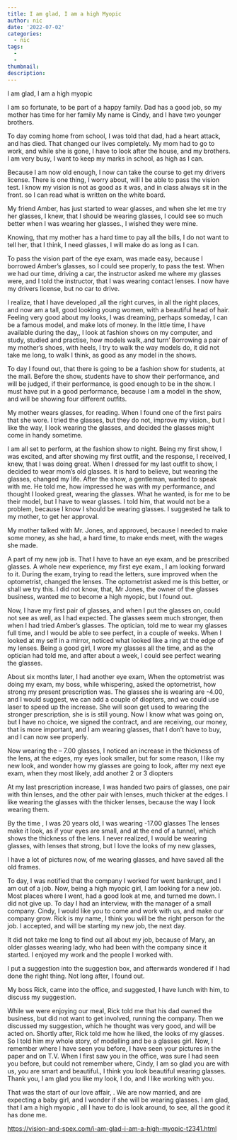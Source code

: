 ```yaml
---
title: I am glad, I am a high Myopic
author: nic
date: '2022-07-02'
categories:
  - nic
tags:
  - 
  - 
thumbnail: 
description: 
---
```


I am glad, I am a high myopic




I am so fortunate, to be part of a happy family.
Dad has a good job, so my mother has time for her family
My name is Cindy, and I have two younger brothers.


To day coming home from school, I was told that dad, had a heart attack,
and has died.
That changed our lives completely.
My mom had to go to work, and while she is gone, I have to look after the house,
and my brothers.
I am very busy, I want to keep my marks in school, as high as I can.




Because I am now old enough, I now can take the course to get my drivers license.
There is one thing, I worry about, will I be able to pass the vision test.
I know my vision is not as good as it was, and in class always sit in the front.
so I can read what is written on the white board.




My friend Amber, has just started to wear glasses, and when she let me try her glasses, 
I knew, that I should be wearing glasses, I could see so much better when I was wearing
her glasses., I wished they were mine.


Knowing, that my mother has a hard time to pay all the bills, 
I do not want to tell her, that I think, I need glasses, I will make do as long as I can.




To pass the vision part of the eye exam, was made easy, because I borrowed Amber’s glasses, 
so I could see properly, to pass the test.
When we had our time, driving a car, the instructor asked me where my glasses were,
and I told the instructor, that I was wearing contact lenses.
I now have my drivers license, but no car to drive.


I realize, that I have developed ,all the right curves, in all the right places, and now am a tall,
good looking young women, with a beautiful head of hair.
Feeling very good about my looks, I was dreaming, perhaps someday, I can be a famous model,
and make lots of money.
In the little time, I have available during the day,, I look at fashion shows on my computer, and study,
studied and practise, how models walk,.and turn’
Borrowing a pair of my mother’s shoes, with heels, I try to walk the way models do,
it did not take me long, to walk I think, as good as any model in the shows.




To day I found out, that there is going to be a fashion show for students, at the mall.
Before the show, students have to show their performance, and will be judged, 
if their performance, is good enough to be in the show.
I must have put in a good performance, because I am a model in the show, 
and will be showing four different outfits. 


My mother wears glasses, for reading. 
When I found one of the first pairs that she wore. I tried the glasses, but they do not,
improve my vision., but I like the way, I look wearing the glasses,
and decided the glasses might come in handy sometime.




I am all set to perform, at the fashion show to night.
Being my first show, I was excited, and after showing my first outfit, and the response,
I received, I knew, that I was doing great.
When I dressed for my last outfit to show, I decided to wear mom’s old glasses.
It is hard to believe, but wearing the glasses, changed my life.
After the show, a gentleman, wanted to speak with me.
He told me, how impressed he was with my performance, and thought I looked great,
wearing the glasses.
What he wanted, is for me to be their model, but I have to wear glasses.
I told him, that would not be a problem, because I know I should be wearing glasses.
I suggested he talk to my mother, to get her approval.


My mother talked with Mr. Jones, and approved, because I needed to make some money, 
as she had, a hard time, to make ends meet, with the wages she made.


A part of my new job is. That I have to have an eye exam, and be prescribed glasses.
A whole new experience, my first eye exam., I am looking forward to it.
During the exam, trying to read the letters, sure improved when the optometrist, 
changed the lenses.
The optometrist asked me is this better, or shall we try this.
I did not know, that, Mr Jones, the owner of the glasses business, 
wanted me to become a high myopic, but I found out.




Now, I have my first pair of glasses, and when I put the glasses on, could not see as well,
as I had expected.
The glasses seem much stronger, then when I had tried Amber’s glasses.
The optician, told me to wear my glasses full time, and I would be able to see perfect, 
in a couple of weeks.
When I looked at my self in a mirror, noticed what looked like a ring at the edge of my lenses.
Being a good girl, I wore my glasses all the time, and as the optician had told me, 
and after about a week, I could see perfect wearing the glasses.




About six months later, I had another eye exam, 
When the optometrist was doing my exam, my boss, while whispering, asked the optometrist,
how strong my present prescription was.
The glasses she is wearing are -4.00, and I would suggest, we can add a couple of diopters, 
and we could use laser to speed up the increase.
She will soon get used to wearing the stronger prescription, she is is still young.
Now I know what was going on, but I have no choice, we signed the contract, and are receiving,
our money, that is more important, and I am wearing glasses, that I don’t have to buy,
and I can now see properly.


Now wearing the – 7.00 glasses, I noticed an increase in the thickness of the lens, at the edges,
my eyes look smaller, but for some reason, I like my new look, and wonder how my glasses are going to look,
after my next eye exam, when they most likely, add another 2 or 3 diopters




At my last prescription increase, I was handed two pairs of glasses, one pair with thin lenses,
and the other pair with lenses, much thicker at the edges.
I like wearing the glasses with the thicker lenses, because the way I look wearing them.


By the time , I was 20 years old, I was wearing -17.00 glasses
The lenses make it look, as if your eyes are small, and at the end of a tunnel, 
which shows the thickness of the lens. 
I never realized, I would be wearing glasses, with lenses that strong, but I love the looks of my new glasses,




I have a lot of pictures now, of me wearing glasses, and have saved all the old frames.




To day, I was notified that the company I worked for went bankrupt, and I am out of a job.
Now, being a high myopic girl, I am looking for a new job.
Most places where I went, had a good look at me, and turned me down.
I did not give up.
To day I had an interview, with the manager of a small company. 
Cindy, I would like you to come and work with us, and make our company grow.
Rick is my name, I think you will be the right person for the job.
I accepted, and will be starting my new job, the next day. 




It did not take me long to find out all about my job, because of Mary, an older glasses wearing lady,
who had been with the company since it started.
I enjoyed my work and the people I worked with.




I put a suggestion into the suggestion box, and afterwards wondered if I had done the right thing.
Not long after, I found out.




My boss Rick, came into the office, and suggested, I have lunch with him, to discuss my suggestion.



While we were enjoying our meal, Rick told me that his dad owned the business, but did not want to get involved,
running the company.
Then we discussed my suggestion, which he thought was very good, and will be acted on.
Shortly after, Rick told me how he liked, the looks of my glasses.
So I told him my whole story, of modelling and be a glasses girl.
Now, I remember where I have seen you before, I have seen your pictures in the paper and on T.V.
When I first saw you in the office, was sure I had seen you before, but could not remember where,
Cindy, I am so glad you are with us, you are smart and beautiful., I think you look beautiful wearing glasses.
Thank you, I am glad you like my look, I do, and I like working with you.




That was the start of our love affair, .
We are now married, and are expecting a baby girl, and I wonder if she will be wearing glasses.
I am glad, that I am a high myopic , all I have to do is look around, to see, all the good it has done me.

https://vision-and-spex.com/i-am-glad-i-am-a-high-myopic-t2341.html
